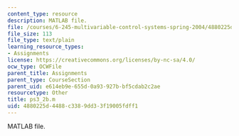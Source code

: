 ```yaml
---
content_type: resource
description: MATLAB file.
file: /courses/6-245-multivariable-control-systems-spring-2004/4880225d4488c3389dd33f19005fdff1_ps3_2b.m
file_size: 113
file_type: text/plain
learning_resource_types:
- Assignments
license: https://creativecommons.org/licenses/by-nc-sa/4.0/
ocw_type: OCWFile
parent_title: Assignments
parent_type: CourseSection
parent_uid: e614eb9e-655d-0a93-927b-bf5cdab2c2ae
resourcetype: Other
title: ps3_2b.m
uid: 4880225d-4488-c338-9dd3-3f19005fdff1
---
```

MATLAB file.